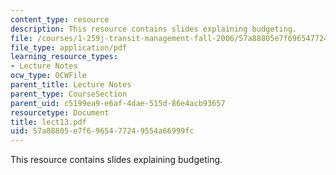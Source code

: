 ```yaml
---
content_type: resource
description: This resource contains slides explaining budgeting.
file: /courses/1-259j-transit-management-fall-2006/57a88805e7f6965477249554a66999fc_lect13.pdf
file_type: application/pdf
learning_resource_types:
- Lecture Notes
ocw_type: OCWFile
parent_title: Lecture Notes
parent_type: CourseSection
parent_uid: c5199ea9-e6af-4dae-515d-86e4acb93657
resourcetype: Document
title: lect13.pdf
uid: 57a88805-e7f6-9654-7724-9554a66999fc
---
```

This resource contains slides explaining budgeting.

